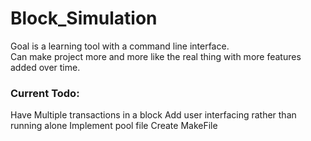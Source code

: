 # Block_Simulation

Goal is a learning tool with a command line interface.  
Can make project more and more like the real thing with more features added over time.  

### Current Todo:  
Have Multiple transactions in a block
Add user interfacing rather than running alone
Implement pool file 
Create MakeFile  